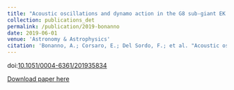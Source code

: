 ```yaml
---
title: "Acoustic oscillations and dynamo action in the G8 sub-giant EK Eridani"
collection: publications_det
permalink: /publication/2019-bonanno
date: 2019-06-01
venue: 'Astronomy & Astrophysics'
citation: 'Bonanno, A.; Corsaro, E.; Del Sordo, F.; et al. "Acoustic oscillations and dynamo action in the G8 sub-giant EK Eridani", 2019, A&A, 628, 7.'
---
```


doi:[10.1051/0004-6361/201935834](https://arxiv.org/ct?url=https%3A%2F%2Fdx.doi.org%2F10.1051%2F0004-6361%2F201935834&v=fa40a192)

[Download paper here](https://arxiv.org/pdf/1907.01338)

